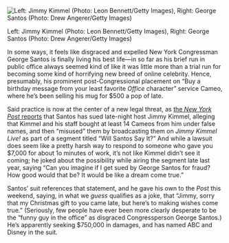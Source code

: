 ![Left: Jimmy Kimmel (Photo: Leon Bennett/Getty Images), Right: George Santos (Photo: Drew Angerer/Getty Images)](https://i.kinja-img.com/image/upload/c_fit,q_60,w_645/362e8db5cd74a0176eabc7b5f7b825d3.jpg)

Left: Jimmy Kimmel (Photo: Leon Bennett/Getty Images), Right: George Santos (Photo: Drew Angerer/Getty Images)

In some ways, it feels like disgraced and expelled New York Congressman George Santos is finally living his best life—in so far as his brief run in public office always seemed kind of like it was little more than a trial run for becoming some kind of horrifying new breed of online celebrity. Hence, presumably, his prominent post-Congressional placement on “Buy a birthday message from your least favorite _Office_ character” service Cameo, where he’s been selling his mug for $500 a pop of late.

Said practice is now at the center of a new legal threat, as [the _New York Post_ reports](https://nypost.com/2024/02/17/us-news/lyin-expelled-ex-rep-george-santos-makes-jimmy-kimmels-wishes-come-true-by-suing-host-over-misusing-cameo-clips/) that Santos has sued late-night host Jimmy Kimmel, alleging that Kimmel and his staff bought at least 14 Cameos from him under false names, and then “misused” them by broadcasting them on _Jimmy Kimmel Live!_ as part of a segment titled “Will Santos Say It?” And while a lawsuit does seem like a pretty harsh way to respond to someone who gave you $7,000 for about 1o minutes of work, it’s not like Kimmel didn’t see it coming; he joked about the possibility while airing the segment late last year, saying “Can you imagine if I get sued by George Santos for fraud? How good would that be? It would be like a dream come true.”

Santos’ suit references that statement, and he gave his own to the _Post_ this weekend, saying, in what we _guess_ qualifies as a joke, that “Jimmy, sorry that my Christmas gift to you came late, but here’s to making wishes come true.” (Seriously, few people have ever been more clearly desperate to be the “funny guy in the office” as disgraced Congressperson George Santos.) He’s apparently seeking $750,000 in damages, and has named ABC and Disney in the suit.